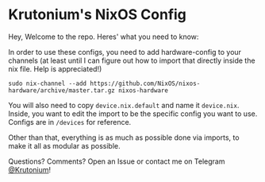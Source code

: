 # Krutonium's NixOS Config

Hey, Welcome to the repo. Heres' what you need to know:

In order to use these configs, you need to add hardware-config to your channels (at least until I can figure out how to import that directly inside the nix file. Help is appreciated!)
```
sudo nix-channel --add https://github.com/NixOS/nixos-hardware/archive/master.tar.gz nixos-hardware
```
You will also need to copy `device.nix.default` and name it `device.nix`. Inside, you want to edit the import to be the specific config you want to use. Configs are in `/devices` for reference.

Other than that, everything is as much as possible done via imports, to make it all as modular as possible. 

Questions? Comments? Open an Issue or contact me on Telegram [@Krutonium](t.me/Krutonium)!

